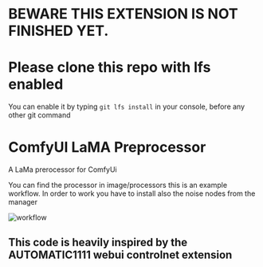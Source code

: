 # BEWARE THIS EXTENSION IS NOT FINISHED YET.
# Please clone this repo with lfs enabled
You can enable it by typing `git lfs install` in your console, before any other git command
# ComfyUI LaMA Preprocessor
 A LaMa prerocessor for ComfyUi
 
 You can find the processor in image/processors
 this is an example workflow. In order to work you have to install also the noise nodes from the manager

![workflow](https://github.com/mlinmg/ComfyUI-LaMA-Preprocessor/assets/121761685/c79518f3-9140-4d9c-8e52-4dd3ce7e60f7)

 
## This code is heavily inspired by the AUTOMATIC1111 webui controlnet extension
